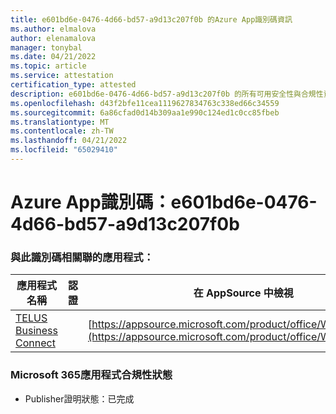 ```yaml
---
title: e601bd6e-0476-4d66-bd57-a9d13c207f0b 的Azure App識別碼資訊
ms.author: elmalova
author: elenamalova
manager: tonybal
ms.date: 04/21/2022
ms.topic: article
ms.service: attestation
certification_type: attested
description: e601bd6e-0476-4d66-bd57-a9d13c207f0b 的所有可用安全性與合規性資訊。
ms.openlocfilehash: d43f2bfe11cea1119627834763c338ed66c34559
ms.sourcegitcommit: 6a86cfad0d14b309aa1e990c124ed1c0cc85fbeb
ms.translationtype: MT
ms.contentlocale: zh-TW
ms.lasthandoff: 04/21/2022
ms.locfileid: "65029410"
---
```

# <a name="azure-app-id-e601bd6e-0476-4d66-bd57-a9d13c207f0b"></a>Azure App識別碼：e601bd6e-0476-4d66-bd57-a9d13c207f0b


### <a name="apps-associated-with-this-id"></a>與此識別碼相關聯的應用程式：
| **應用程式名稱** | **認證** | **在 AppSource 中檢視** |
|--------------|---------------|-----------------------|
| [TELUS Business Connect](../forward/WA200002300.md) |  | [https://appsource.microsoft.com/product/office/WA200002300](https://appsource.microsoft.com/product/office/WA200002300) |

### <a name="microsoft-365-app-compliance-status"></a>Microsoft 365應用程式合規性狀態
- Publisher證明狀態：已完成
